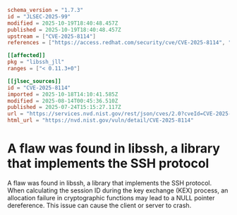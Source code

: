 ```toml
schema_version = "1.7.3"
id = "JLSEC-2025-99"
modified = 2025-10-19T18:40:48.457Z
published = 2025-10-19T18:40:48.457Z
upstream = ["CVE-2025-8114"]
references = ["https://access.redhat.com/security/cve/CVE-2025-8114", "https://bugzilla.redhat.com/show_bug.cgi?id=2383220"]

[[affected]]
pkg = "libssh_jll"
ranges = ["< 0.11.3+0"]

[[jlsec_sources]]
id = "CVE-2025-8114"
imported = 2025-10-18T14:10:41.585Z
modified = 2025-08-14T00:45:36.510Z
published = 2025-07-24T15:15:27.117Z
url = "https://services.nvd.nist.gov/rest/json/cves/2.0?cveId=CVE-2025-8114"
html_url = "https://nvd.nist.gov/vuln/detail/CVE-2025-8114"
```

# A flaw was found in libssh, a library that implements the SSH protocol

A flaw was found in libssh, a library that implements the SSH protocol. When calculating the session ID during the key exchange (KEX) process, an allocation failure in cryptographic functions may lead to a NULL pointer dereference. This issue can cause the client or server to crash.

